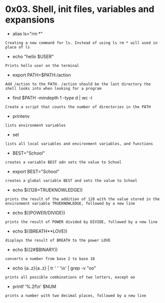 # 0x03. Shell, init files, variables and expansions

* alias ls="rm *" 

```Creating a new command for ls. Instead of using ls rm * will used in place of ls```

* echo "hello $USER"

```Prints hello user on the terminal```

* export PATH=$PATH:/action

```Add /action to the PATH. /action should be the last directory the shell looks into when looking for a program```

* find $PATH -mindepth 1 -type d | wc -l

```Create a script that counts the number of directories in the PATH```

* printenv

```lists environment variables```

* set 

```lists all local variables and environment variables, and functions```

* BEST="School"

```creates a variable BEST adn sets the value to School```

* export BEST="School"

```creates a global variable BEST and sets the value to School```

* echo $((128+TRUEKNOWLEDGE))

```prints the result of the addition of 128 with the value stored in the environment variable TRUEKNOWLEDGE, followed by a new line```

* echo $((POWER/DIVIDE))

```prints the result of POWER divided by DIVIDE, followed by a new line```

* echo $((BREATH**LOVE))

```displays the result of BREATH to the power LOVE```

* echo $((2#$BINARY))

```converts a number from base 2 to base 10```

* echo {a..z}{a..z} | tr ' ' '\n' | grep -v "oo"

```prints all possible combinations of two letters, except oo```

* printf '%.2f\n' $NUM

```prints a number with two decimal places, followed by a new line```
